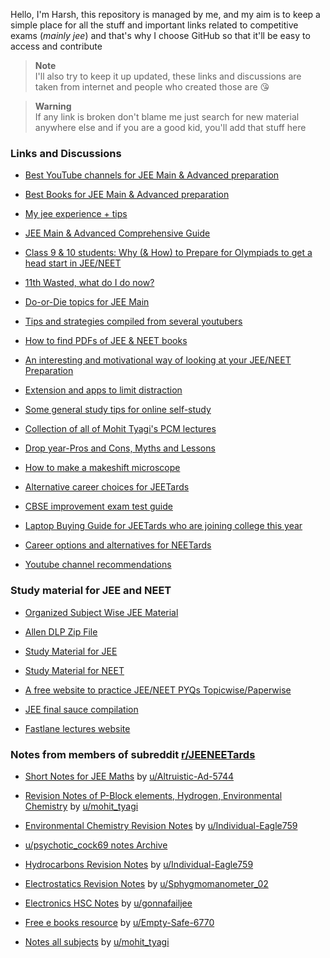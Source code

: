 Hello, I'm Harsh, this repository is managed by me, and my aim is to keep a simple place for all the stuff and important links related to competitive exams (*mainly jee*) and that's why I choose GitHub so that it'll be easy to access and contribute

> **Note**  
> I'll also try to keep it up updated, these links and discussions are taken from internet and people who created those are 😘

> **Warning**  
> If any link is broken don't blame me just search for new material anywhere else and if you are a good kid, you'll add that stuff here

### Links and Discussions

- [Best YouTube channels for JEE Main & Advanced preparation](https://www.reddit.com/r/JEENEETards/comments/pzc33l/request_to_mods_reupload_with_changes_hope_this/)

- [Best Books for JEE Main & Advanced preparation](https://www.reddit.com/r/JEENEETards/comments/q1vsvc/jeeneet_manual_for_books_requesting_mods_to_add/) 

- [My jee experience + tips](https://www.reddit.com/r/JEENEETards/comments/wz4610/6_years_in_16_mins_maybe_youll_learn_something/) 

- [JEE Main & Advanced Comprehensive Guide](https://www.reddit.com/r/JEENEETards/comments/rr6jdt/jee_mainsadvanced_comprehensive_guide_repost/)

- [Class 9 & 10 students: Why (& How) to Prepare for Olympiads to get a head start in JEE/NEET](https://www.reddit.com/r/JEENEETards/comments/q72hqv/kids_who_are_not_in_ninth_or_tenth_class_and_who/)

- [11th Wasted, what do I do now?](https://www.reddit.com/r/JEENEETards/comments/qv02yu/11th_wasted_what_do_i_do_now/)

- [Do-or-Die topics for JEE Main](https://www.reddit.com/r/JEENEETards/comments/qzsj63/importantdoordie_topics_for_mains_2022/)

- [Tips and strategies compiled from several youtubers](https://www.reddit.com/r/JEENEETards/comments/th41w2/all_the_tips_and_strategy_you_need_apart_from/?utm_source=share&utm_medium=web2x&context=3)

- [How to find PDFs of JEE & NEET books](https://www.reddit.com/r/JEENEETards/comments/qg2da0/the_actually_to_find_and_use_pdfs_of_jee_and_neet/) 

- [An interesting and motivational way of looking at your JEE/NEET Preparation](https://www.reddit.com/r/JEENEETards/comments/rsk20i/something_very_useful_for_jeeneetards_check_it/) 

- [Extension and apps to limit distraction](https://www.reddit.com/r/JEENEETards/comments/rxza3v/recommended_browser_extensions_distraction_apps/?utm_source=share&utm_medium=web2x&context=3)

- [Some general study tips for online self-study](https://www.reddit.com/r/JEENEETards/comments/twnr3t/tips_for_people_going_into_class_11th_and_are/)

- [Collection of all of Mohit Tyagi's PCM lectures](https://docs.google.com/document/d/16uirIb3t5MPXa9f9xknZ2uQnLIA9rLLnMlV_NkHfoJ4/edit)

- [Drop year-Pros and Cons, Myths and Lessons](https://www.reddit.com/r/JEENEETards/comments/v0fhoy/drop_year_pros_cons_myths_lessons/?utm_source=share&utm_medium=web2x&context=3)

- [How to make a makeshift microscope](https://www.reddit.com/r/JEENEETards/comments/v2qbyw/how_to_have_a_140x_jugaad_microscope_setup/?utm_source=share&utm_medium=web2x&context=3)

- [Alternative career choices for JEETards](https://www.reddit.com/r/JEENEETards/comments/vi2ijq/alternative_career_choices/?utm_source=share&utm_medium=web2x&context=3)

- [CBSE improvement exam test guide](https://www.reddit.com/r/JEENEETards/comments/w72uzk/nahi_aa_rhe_75_improvement_test_guide/?utm_source=share&utm_medium=web2x&context=3)

- [Laptop Buying Guide for JEETards who are joining college this year](https://www.reddit.com/r/JEENEETards/comments/xesz71/laptop_buying_guide_for_jeetards_who_are_joining/?utm_source=share&utm_medium=web2x&context=3)

- [Career options and alternatives for NEETards](https://www.reddit.com/r/JEENEETards/comments/ylrash/career_options_alternatives_for_pcbtardsneetards/?utm_source=share&utm_medium=web2x&context=3)

- [Youtube channel recommendations](https://www.reddit.com/r/JEENEETards/comments/wne7nt/gr8_underrated_youtube_channels_for_jee_advanced/)


### Study material for JEE and NEET

- [Organized Subject Wise JEE Material](https://drive.google.com/drive/folders/1-5sTDPA1aK5y6dwY-wyHfeAPdRUB9dpG)

- [Allen DLP Zip File](https://drive.google.com/file/d/1D9napBdRIqT2wdYRiefjf_yQfgxwIEMj/view)

- [Study Material for JEE](https://drive.google.com/drive/folders/1k0cW55ub2nbYVwHk90Z8S3xkCEdkLOlt)

- [Study Material for NEET](https://drive.google.com/drive/folders/1VjgCZP20FW5IYvL1qPmQynTXtAo6VxOf)

- [A free website to practice JEE/NEET PYQs Topicwise/Paperwise](https://questions.examside.com/)

- [JEE final sauce compilation](https://www.reddit.com/r/JEENEETards/comments/x82u7l/final_sauce_compilation_for_jee_2023tards/?utm_source=share&utm_medium=web2x&context=3)

- [Fastlane lectures website](https://www.reddit.com/r/JEENEETards/comments/z399tq/creating_a_site_for_systematic_and_easy_access_of/)


### Notes from members of subreddit [r/JEENEETards](https://www.reddit.com/r/JEENEETards)

- [Short Notes for JEE Maths](https://drive.google.com/drive/folders/1ImeOLviyCfXUlbkS0ANyvWyR3KX5WUOs?usp=sharing)  by  [u/Altruistic-Ad-5744](https://www.reddit.com/u/Altruistic-Ad-5744)

- [Revision Notes of P-Block elements, Hydrogen, Environmental Chemistry](https://www.reddit.com/user/psychotic_cock69/comments/ttrlb5/credits_to_sir_umohit_tyagi_i_have_made_these/?utm_source=share&utm_medium=web2x&context=3)  by  [u/mohit_tyagi](https://www.reddit.com/u/mohit_tyagi)

- [Environmental Chemistry Revision Notes](https://www.reddit.com/r/JEENEETards/comments/ua9v46/environmental_chem_short_notes_lelo/?utm_source=share&utm_medium=web2x&context=3)  by  [u/Individual-Eagle759](https://www.reddit.com/u/Individual-Eagle759)

- [u/psychotic_cock69 notes Archive](https://www.reddit.com/r/undefined/comments/u6hhuk/comment/i58bbki/?utm_source=share&utm_medium=web2x&context=3)

- [Hydrocarbons Revision Notes](https://www.reddit.com/r/JEENEETards/comments/uct2ze/alkanes_alkenes_reagents_ncert_imp_points/?utm_source=share&utm_medium=web2x&context=3)  by  [u/Individual-Eagle759](https://www.reddit.com/u/Individual-Eagle759)

- [Electrostatics Revision Notes](https://www.reddit.com/r/JEENEETards/comments/u5gtmz/electric_charges_fields_notes_in_8_pages/?utm_source=share&utm_medium=web2x&context=3)  by  [u/Sphygmomanometer_02](https://www.reddit.com/u/Sphygmomanometer_02)

- [Electronics HSC Notes](https://www.reddit.com/r/JEENEETards/comments/v8lz1t/for_hsctards_who_took_electronics_here_are_my/?utm_source=share&utm_medium=web2x&context=3)  by  [u/gonnafailjee](https://www.reddit.com/u/gonnafailjee)

- [Free e books resource](https://drive.google.com/drive/folders/1v14rJL89oR672KS8DMb2eSgOZkTAq9k_?usp=sharing)  by  [u/Empty-Safe-6770](https://www.reddit.com/u/Empty-Safe-6770)

- [Notes all subjects](https://www.reddit.com/r/JEENEETards/comments/xl8jih/all_my_notes_goodbye_d/)  by  [u/mohit_tyagi](https://www.reddit.com/u/mohit_tyagi)
